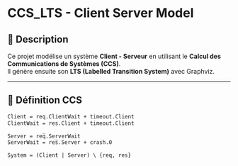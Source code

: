 # CCS_LTS - Client Server Model

## 📘 Description

Ce projet modélise un système **Client - Serveur** en utilisant le **Calcul des Communications de Systèmes (CCS)**.  
Il génère ensuite son **LTS (Labelled Transition System)** avec Graphviz.

---

## 🧠 Définition CCS

```txt
Client = req.ClientWait + timeout.Client
ClientWait = res.Client + timeout.Client

Server = req̅.ServerWait
ServerWait = res̅.Server + crash.0

System = (Client | Server) \ {req, res}
